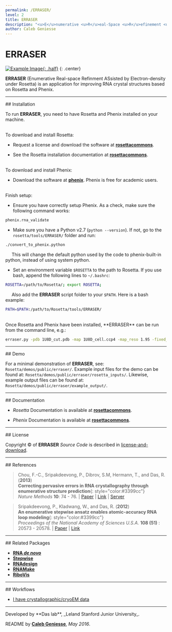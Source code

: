 ```yaml
---
permalink: /ERRASER/
level: 2
title: ERRASER
description: "<u>E</u>numerative <u>R</u>eal-Space <u>R</u>efinement <u>AS</u>sitted by <u>E</u>lectron density under <u>R</u>osetta"
author: Caleb Geniesse
---
```


# ERRASER 


[![Example Image](https://daslab.stanford.edu/site_data/pub_img/2013_Chou_NatMeth.jpg "Example Image"){: .half}](https://daslab.stanford.edu/site_data/pub_img/2013_Chou_NatMeth.jpg)
{: .center}

**ERRASER** (Enumerative Real-space Refinment ASsisted by Electron-density under Rosetta) is an application for improving RNA crystal structures based on Rosetta and Phenix.

<hr/>
## Installation

To run **ERRASER**, you need to have Rosetta and Phenix installed on your machine.

<br/>
To download and install Rosetta:

- Request a license and download the software at [**rosettacommons**](https://www.rosettacommons.org/software/license-and-download).

- See the Rosetta installation documentation at [**rosettacommons**](https://www.rosettacommons.org/docs/latest/getting_started/Getting-Started).

<br/>
To download and install Phenix:

- Download the software at [**phenix**](http://www.phenix-online.org/). Phenix is free for academic users.

<br/>
Finish setup:

- Ensure you have correctly setup Phenix. As a check, make sure the following command works:

```bash
phenix.rna_validate
```

- Make sure you have a Python v2.7 (`python --version`). If not, go to the `rosetta/tools/ERRASER/` folder and run:

```bash
./convert_to_phenix.python
```

&nbsp;&nbsp;&nbsp;&nbsp;&nbsp;This will change the default python used by the code to phenix-built-in python, instead of using system python.

- Set an environment variable `$ROSETTA` to the path to Rosetta. If you use bash, append the following lines to `~/.bashrc`:

```bash
ROSETTA=/path/to/Rosetta/; export ROSETTA;
```

&nbsp;&nbsp;&nbsp;&nbsp;&nbsp;Also add the **ERRASER** script folder to your `$PATH`. Here is a bash example:

```bash
PATH=$PATH:/path/to/Rosetta/tools/ERRASER/
```

<br/>
Once Rosetta and Phenix have been installed, **ERRASER** can be run from the command line, e.g.:

```bash
erraser.py -pdb 1U8D_cut.pdb -map 1U8D_cell.ccp4 -map_reso 1.95 -fixed_res A33-37 A61 A65 
```


<hr/>
## Demo

For a minimal demonstration of **ERRASER**, see: `Rosetta/demos/public/erraser/`. Example input files for the demo can be found at: `Rosetta/demos/public/erraser/rosetta_inputs/`. Likewise, example output files can be found at: `Rosetta/demos/public/erraser/example_output/`.


<hr/>
## Documentation

* *Rosetta* Documentation is available at [**rosettacommons**](https://www.rosettacommons.org/docs/latest/application_documentation/rna/erraser).

* *Phenix* Documentation is available at [**rosettacommons**](https://www.phenix-online.org/documentation/reference/erraser.html).


<hr/>
## License

Copyright &copy; of **ERRASER** _Source Code_ is described in [license-and-download](https://www.rosettacommons.org/software/license-and-download).

<hr/>
## References

>Chou, F.-C., Sripakdeevong, P., Dibrov, S.M, Hermann, T., and Das, R. (**2013**)<br/>
>**Correcting pervasive errors in RNA crystallography through enumerative structure prediction**{: style="color:#3399cc"}<br/>
>*Nature Methods* **10**: 74 - 76. | [Paper](https://daslab.stanford.edu/site_data/pub_pdf/2013_Chou_NatMeth.pdf) | [Link](http://www.nature.com/nmeth/journal/v10/n1/full/nmeth.2262.html) | [Server](http://rosie.rosettacommons.org/erraser/)

>Sripakdeevong, P., Kladwang, W., and Das, R. (**2012**)<br/>
>**An enumerative stepwise ansatz enables atomic-accuracy RNA loop modeling**{: style="color:#3399cc"}<br/>
>*Proceedings of the National Academy of Sciences U.S.A.* **108 (51)** : 20573 - 20578. | [Paper](https://daslab.stanford.edu/site_data/pub_pdf/2012_Sripakdeevong_PNAS.pdf) | [Link](http://www.pnas.org/content/108/51/20573)

<hr/>
## Related Packages

* [**RNA _de novo_**](/RNAdenovo/)
* [**Stepwise**](/Stepwise/)
* [**RNAdesign**](/RNAdesign/)
* [**RNAMake**](/RNAMake/)
* [**RiboVis**](/RiboVis/)

<hr/>
## Workflows

* [I have crystallographic/cryoEM data](/workflows/structure_refinement/)

<hr/>
Developed by **Das lab**, _Leland Stanford Junior University_.

README by [**Caleb Geniesse**](https://github.com/calebgeniesse), *May 2016*.

